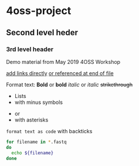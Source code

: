 # 4oss-project

## Second level heder

### 3rd level header

Demo material from May 2019 4OSS Workshop

[add links directly](https://softdev4research.github.io/4OSS-lesson/02-make-it-public/index.html)
[or referenced at end of file][link-reference]

[link-reference]: https://pad.carpentries.org/2019-05-15-4oss

Format text:
__Bold__ or **bold**
_italic_ or *italic*
~~strikethrough~~

- Lists
- with minus symbols

* or
* with asterisks

`format text as code` with backticks

```bash
for filename in *.fastq
do
  echo ${filename}
done
```
